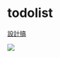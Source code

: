 # todolist
[設計搞](https://hexschool.github.io/THE_F2E_Design/todolist/#artboard0)

![](https://i.imgur.com/0tg1aIp.png)
